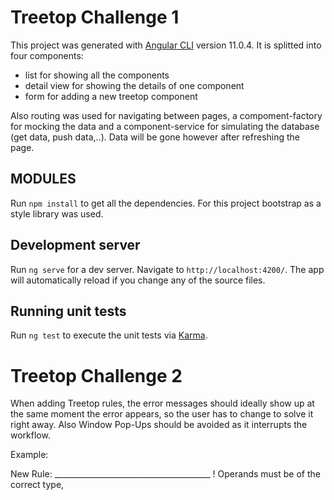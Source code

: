 # Treetop Challenge 1

This project was generated with [Angular CLI](https://github.com/angular/angular-cli) version 11.0.4.
It is splitted into four components: 
- list for showing all the components
- detail view for showing the details of one component 
- form for adding a new treetop component

Also routing was used for navigating between pages, a compoment-factory for mocking the data and a component-service for simulating the database (get data, push data,..). Data will be gone however after refreshing the page. 

## MODULES

Run `npm install` to get all the dependencies. For this project bootstrap as a style library was used.

## Development server

Run `ng serve` for a dev server. Navigate to `http://localhost:4200/`. The app will automatically reload if you change any of the source files.

## Running unit tests

Run `ng test` to execute the unit tests via [Karma](https://karma-runner.github.io).

# Treetop Challenge 2

When adding Treetop rules, the error messages should ideally show up at the same moment the error appears, so the user has to change to solve it right away. Also Window Pop-Ups should be avoided as it interrupts the workflow.  

Example: 

New Rule: _______________________________________ !
Operands must be of the correct type,




